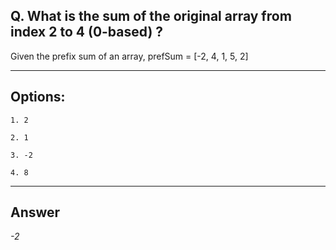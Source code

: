 ## Q. What is the sum of the original array from index 2 to 4 (0-based) ?

Given the prefix sum of an array, prefSum = [-2, 4, 1, 5, 2]

---

## Options:

    1. 2

    2. 1

    3. -2

    4. 8

---

## Answer
*-2*
